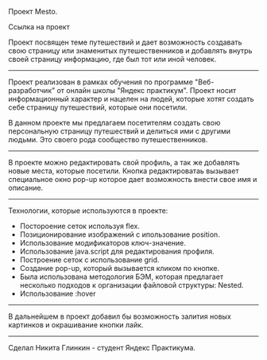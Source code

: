 Проект Mesto.

Ссылка на проект 

Проект посвящен теме путешествий и дает возможность создавать свою страницу или знаменитых путешественников и добавлять внутрь своей страницу информацию, где был тот или иной человек.

___________________________
Проект реализован в рамках обучения по программе "Веб-разработчик" от онлайн школы "Яндекс практикум".
Проект носит информационный характер и нацелен на людей, которые хотят создать себе страницу путешествий, которые они посетили.

В данном проекте мы предлагаем посетителям создать свою персональную страницу путешествий и делиться ими с другими людьми.
Это своего рода сообщество путешественников.
___________________________

В проекте можно редактировать свой профиль, а так же добавлять новые места, которые посетили. Кнопка редактироватаь вызывает специальное окно pop-up которое дает возможность внести свое имя и описание.

___________________________

Технологии, которые используются в проекте:

- Постороение сеток используя flex.
- Позиционирование изображений с ипользование position.
- Использование модификаторов ключ-значение.
- Использование java.script для редактирования профиля.
- Построение сеток с использование grid.
- Создание pop-up, который вызывается кликом по кнопке.
- Была использована методология БЭМ, которая предлагает несколько подходов к организации файловой структуры: Nested.
- Использование :hover

___________________________

В дальнейшем в проект добавил бы возможность залития новых картинков и окрашивание кнопки лайк.

___________________________

Сделал Никита Глинкин - студент Яндекс Практикума.
